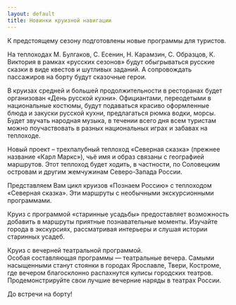 ```yaml
---
layout: default
title: Новинки круизной навигации
---
```



<p>К предстоящему сезону подготовлены новые программы для туристов.</p> <p>На теплоходах М. Булгаков, С. Есенин, Н. Карамзин, С. Образцов, К. Виктория в рамках «русских сезонов» будут обыгрываться русские сказки в виде квестов и шутливых заданий. А сопровождать пассажиров на борту будут сказочные герои.</p> <p>В круизах средней и большей продолжительности в ресторанах будет организован &#171;День русской кухни&#187;. Официантами, переодетыми в национальные костюмы, будут подаваться красиво оформленные блюда и закуски русской кухни, предлагаться рюмка водки, морсы. Будет звучать народная музыка, в течении всего дня всем туристам можно поучаствовать в разных национальных играх и забавах на теплоходе.</p> <p>Новый проект – трехпалубный теплоход «Северная сказка» (прежнее название «Карл Маркс»), чьё имя и образ связаны с географией маршрутов. Этот теплоход будет ходить, в частности, по Соловецким островам и другим жемчужинам Северо-Запада России.</p> <p>Представляем Вам цикл круизов &#171;Познаем Россию&#187; с теплоходом &#171;Северная сказка&#187;. Эти маршруты с необычными экскурсионными программами.</p> <p>Круиз с программой &#171;старинные усадьбы&#187; предоставляет возможность добавить в маршруты приятные познавательные моменты. Изучайте города в экскурсиях, рассматривая интерьеры и слушая истории старинных усадеб.</p> <p>Круиз с вечерней театральной программой.<br /> Особая составляющая программы &#8212; театральные вечера. Самыми насыщенными станут стоянки в городах Ярославле, Твери, Костроме, где вечером благосклонно распахнутся кулисы городских театров.<br /> Продемонстрируйте свои лучшие вечерние наряды в театрах  России.</p> <p>До встречи на борту!</p>
